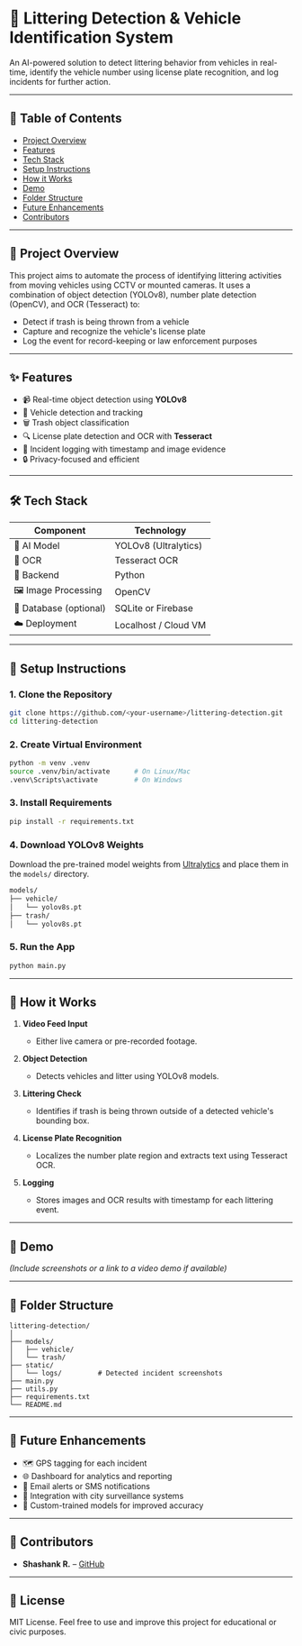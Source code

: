 # 🚯 Littering Detection & Vehicle Identification System

An AI-powered solution to detect littering behavior from vehicles in real-time, identify the vehicle number using license plate recognition, and log incidents for further action.

---

## 📌 Table of Contents

- [Project Overview](#project-overview)
- [Features](#features)
- [Tech Stack](#tech-stack)
- [Setup Instructions](#setup-instructions)
- [How it Works](#how-it-works)
- [Demo](#demo)
- [Folder Structure](#folder-structure)
- [Future Enhancements](#future-enhancements)
- [Contributors](#contributors)

---

## 🧠 Project Overview

This project aims to automate the process of identifying littering activities from moving vehicles using CCTV or mounted cameras. It uses a combination of object detection (YOLOv8), number plate detection (OpenCV), and OCR (Tesseract) to:

- Detect if trash is being thrown from a vehicle
- Capture and recognize the vehicle's license plate
- Log the event for record-keeping or law enforcement purposes

---

## ✨ Features

- 📹 Real-time object detection using **YOLOv8**
- 🚗 Vehicle detection and tracking
- 🗑️ Trash object classification
- 🔍 License plate detection and OCR with **Tesseract**
- 📁 Incident logging with timestamp and image evidence
- 🔒 Privacy-focused and efficient

---

## 🛠️ Tech Stack

| Component        | Technology          |
|------------------|---------------------|
| 🧠 AI Model       | YOLOv8 (Ultralytics) |
| 🧪 OCR            | Tesseract OCR       |
| 🔧 Backend        | Python              |
| 🖼️ Image Processing | OpenCV              |
| 💾 Database (optional) | SQLite or Firebase |
| ☁️ Deployment     | Localhost / Cloud VM |

---

## 🚀 Setup Instructions

### 1. Clone the Repository

```bash
git clone https://github.com/<your-username>/littering-detection.git
cd littering-detection
```

### 2. Create Virtual Environment

```bash
python -m venv .venv
source .venv/bin/activate      # On Linux/Mac
.venv\Scripts\activate         # On Windows
```

### 3. Install Requirements

```bash
pip install -r requirements.txt
```

### 4. Download YOLOv8 Weights

Download the pre-trained model weights from [Ultralytics](https://github.com/ultralytics/ultralytics) and place them in the `models/` directory.

```bash
models/
├── vehicle/
│   └── yolov8s.pt
├── trash/
│   └── yolov8s.pt
```

### 5. Run the App

```bash
python main.py
```

---

## 🧰 How it Works

1. **Video Feed Input**  
   - Either live camera or pre-recorded footage.

2. **Object Detection**  
   - Detects vehicles and litter using YOLOv8 models.

3. **Littering Check**  
   - Identifies if trash is being thrown outside of a detected vehicle's bounding box.

4. **License Plate Recognition**  
   - Localizes the number plate region and extracts text using Tesseract OCR.

5. **Logging**  
   - Stores images and OCR results with timestamp for each littering event.

---

## 🎥 Demo

*(Include screenshots or a link to a video demo if available)*

---

## 📁 Folder Structure

```
littering-detection/
│
├── models/
│   ├── vehicle/
│   └── trash/
├── static/
│   └── logs/         # Detected incident screenshots
├── main.py
├── utils.py
├── requirements.txt
└── README.md
```

---

## 🔮 Future Enhancements

- 🗺️ GPS tagging for each incident
- 🌐 Dashboard for analytics and reporting
- 📧 Email alerts or SMS notifications
- 🤖 Integration with city surveillance systems
- 🧠 Custom-trained models for improved accuracy

---

## 🙌 Contributors

- **Shashank R.** – [GitHub](https://github.com/your-username)

---

## 📜 License

MIT License. Feel free to use and improve this project for educational or civic purposes.